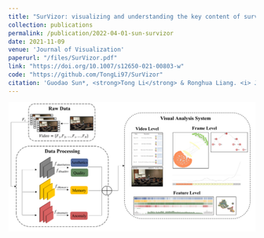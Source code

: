 ```yaml
---
title: "SurVizor: visualizing and understanding the key content of surveillance videos"
collection: publications
permalink: /publication/2022-04-01-sun-survizor
date: 2021-11-09
venue: 'Journal of Visualization'
paperurl: "/files/SurVizor.pdf"
link: "https://doi.org/10.1007/s12650-021-00803-w"
code: "https://github.com/TongLi97/SurVizor"
citation: 'Guodao Sun*, <strong>Tong Li</strong> & Ronghua Liang. <i> Journal of Visualization, 2022. </i>'
---
```


<img src="/images/SurVizor.png" />
